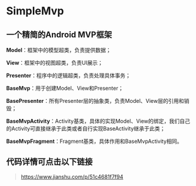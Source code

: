 # SimpleMvp
## 一个精简的Android MVP框架

**Model**：框架中的模型超类，负责提供数据；

**View**：框架中的视图超类，负责UI展示；

**Presenter**：程序中的逻辑超类，负责处理具体事务；

**BaseMvp**：用于创建Model、View和Presenter；

**BasePresenter**：所有Presenter层的抽象类，负责Model、View层的引用和销毁；

**BaseMvpActivity**：Activity基类，具体的实现Model、View的绑定，我们自己的Activity可直接继承于此类或者自行实现BaseActivity继承于此类；

**BaseMvpFragment**：Fragment基类，具体作用和BaseMvpActivity相同。

## 代码详情可点击以下链接

> https://www.jianshu.com/p/51c4681f7f94